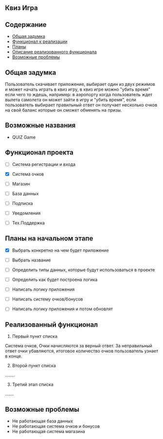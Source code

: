 ## Квиз Игра


## Содержание
- [Общая задумка](#Общая-задумка)
- [Функционал к реализации](#Функционал-проекта)
- [Планы](#Планы-на-начальном-этапе)
- [Описание реализованного функционала](#Реализованный-функционал)
- [Возможные проблемы](#Возможные-проблемы)



## Общая задумка
Пользователь скачивает приложение, выбирает один из двух режимов и может начать играть в квиз игру, в квиз игре можно "убить время" если чего то ждешь, например: в аэропорту когда пользователь ждет вылета самолета он может зайти в игру и "убить время", если пользователь выбирает правильный ответ он получает несколько очков на свой баланс которые он сможет обменять на призы. 
## Возможные названия
- QUIZ Game


## Функционал проекта
 - [ ] Система регистрации и входа
 - [x] Система очков
 - [ ] Магазин
 - [ ] База данных 
 - [ ] Подписка 
 - [ ] Уведомления
 - [ ] Тех.Поддержка


## Планы на начальном этапе
- [x] Выбрать конкретно на чем будет приложение
- [ ] Выбрать название
- [ ] Определить типы данных, которые будут использоваться в проекте
- [ ] Определить как будет построена логика
- [ ] Написать логику приложения
- [ ] Написать систему очков/бонусов
- [ ] Написать логику приложения и потом обновлят


## Реализованный функционал

1. Первый пункт списка

Система очков, Очки начисляются за верный ответ. За неправильный ответ очки убавляются, итоговое количество очков пользователь узнает в конце.

2. Второй пункт списка

........ 

3. Третий этап списка

.......


## Возможные проблемы
 - Не работающая база данных
 - Не работающая система очков и бонусов
 - Не работающая система магазина

